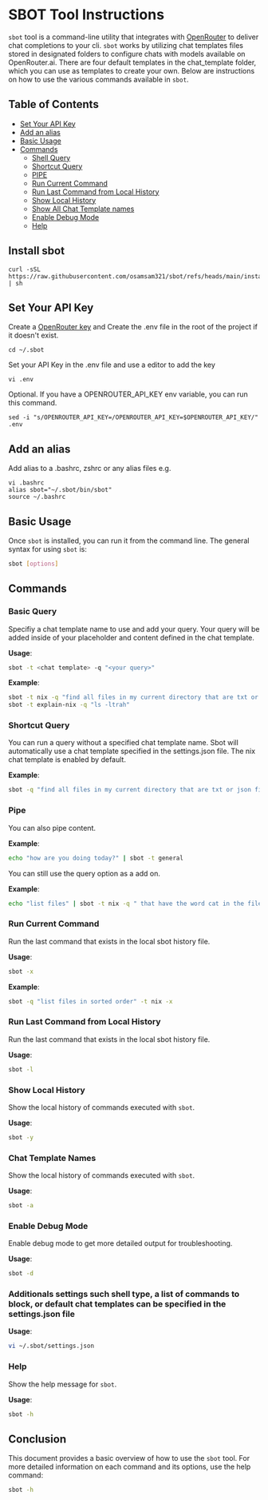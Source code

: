 
# SBOT Tool Instructions

`sbot` tool is a command-line utility that integrates with [OpenRouter](https://openrouter.ai) to deliver chat completions to your cli. `sbot` works by utilizing chat templates files stored in designated folders to configure chats with models available on OpenRouter.ai. There are four default templates in the chat_template folder, which you can use as templates to create your own. Below are instructions on how to use the various commands available in `sbot`.
## Table of Contents

- [Set Your API Key](#set-your-api-key)
- [Add an alias](#add-an-alias)
- [Basic Usage](#basic-usage)
- [Commands](#commands)
  - [Shell Query](#basic-query)
  - [Shortcut Query](#shortcut-query)
  - [PIPE](#pipe)
  - [Run Current Command](#run-current-command)
  - [Run Last Command from Local History](#run-last-command-from-local-history)
  - [Show Local History](#show-local-history)
  - [Show All Chat Template names](#chat-template-names)
  - [Enable Debug Mode](#enable-debug-mode)
  - [Help](#help)

## Install sbot
```
curl -sSL https://raw.githubusercontent.com/osamsam321/sbot/refs/heads/main/install.sh | sh
```

## Set Your API Key
Create a [OpenRouter key](https://openrouter.ai/settings/keys) and Create the .env file in the root of the project if it doesn't exist.
```
cd ~/.sbot
```

Set your API Key in the .env file and use a editor to add the key
```
vi .env
```

Optional. If you have a OPENROUTER_API_KEY env variable, you can run this command.

```
sed -i "s/OPENROUTER_API_KEY=/OPENROUTER_API_KEY=$OPENROUTER_API_KEY/" .env
```
## Add an alias

Add alias to a .bashrc, zshrc or any alias files e.g.

```
vi .bashrc
alias sbot="~/.sbot/bin/sbot"
source ~/.bashrc
```
## Basic Usage

Once `sbot` is installed, you can run it from the command line. The general syntax for using `sbot` is:

```sh
sbot [options]
```

## Commands

### Basic Query

Specifiy a chat template name to use and add your query. Your query will be added inside of your placeholder and content defined in the chat template.

**Usage**:
```sh
sbot -t <chat template> -q "<your query>"
```

**Example**:
```sh
sbot -t nix -q "find all files in my current directory that are txt or json files"
sbot -t explain-nix -q "ls -ltrah"

```
### Shortcut Query

You can run a query without a specified chat template name. Sbot will automatically use a chat template specified in the settings.json file. The nix chat template is enabled by default. 

**Example**:
```sh
sbot -q "find all files in my current directory that are txt or json files"

```
### Pipe

You can also pipe content.

**Example**:
```sh
echo "how are you doing today?" | sbot -t general
```
You can still use the query option as a add on.

**Example**:
```sh
echo "list files" | sbot -t nix -q " that have the word cat in the filename."
```
### Run Current Command

Run the last command that exists in the local sbot history file.

**Usage**:
```sh
sbot -x
```

**Example**:
```sh
sbot -q "list files in sorted order" -t nix -x
```


### Run Last Command from Local History

Run the last command that exists in the local sbot history file.

**Usage**:
```sh
sbot -l
```

### Show Local History

Show the local history of commands executed with `sbot`.

**Usage**:
```sh
sbot -y
```

### Chat Template Names

Show the local history of commands executed with `sbot`.

**Usage**:
```sh
sbot -a
```

### Enable Debug Mode

Enable debug mode to get more detailed output for troubleshooting.

**Usage**:
```sh
sbot -d
```
### Additionals settings such shell type, a list of commands to block, or default chat templates can be specified in the settings.json file

**Usage**:
```sh
vi ~/.sbot/settings.json
```
### Help

Show the help message for `sbot`.

**Usage**:
```sh
sbot -h
```

## Conclusion

This document provides a basic overview of how to use the `sbot` tool. For more detailed information on each command and its options, use the help command:

```sh
sbot -h
```

